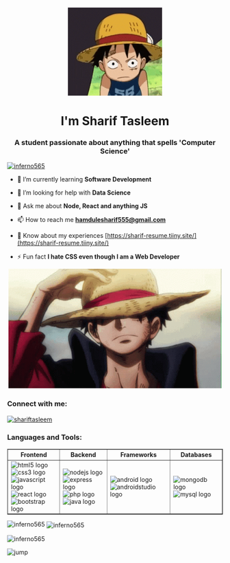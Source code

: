 <p align="center">
  <img src="luffy-yo.gif" alt="Yo"/>
</p>

<h1 align="center">I'm Sharif Tasleem</h1>
<h3 align="center">A student passionate about anything that spells 'Computer Science'</h3>

<p align="left"> <a href="https://github.com/ryo-ma/github-profile-trophy"><img src="https://github-profile-trophy.vercel.app/?username=inferno565" alt="inferno565" /></a> </p>

- 🌱 I’m currently learning **Software Development**

- 🤝 I’m looking for help with **Data Science**  

- 💬 Ask me about **Node, React and anything JS**

- 📫 How to reach me **hamdulesharif555@gmail.com**

- 📄 Know about my experiences [https://sharif-resume.tiiny.site/](https://sharif-resume.tiiny.site/)

- ⚡ Fun fact **I hate CSS even though I am a Web Developer**

<p align="center">
  <img src="luffy.gif" alt="Luffy"/>
</p>

<h3 align="left">Connect with me:</h3>
<p align="left">
<a href="https://linkedin.com/in/shariftasleem" target="blank"><img align="center" src="https://raw.githubusercontent.com/rahuldkjain/github-profile-readme-generator/master/src/images/icons/Social/linked-in-alt.svg" alt="shariftasleem" height="30" width="40" /></a>
</p>

<h3 align="left">Languages and Tools:</h3>
<table border="1">
        <thead>
            <tr>
                <th>Frontend</th>
                <th>Backend</th>
                <th>Frameworks</th>
                <th>Databases</th>
            </tr>
        </thead>
        <tbody>
            <tr>
                <td>
                    <img src="https://cdn.jsdelivr.net/gh/devicons/devicon/icons/html5/html5-original.svg" height="30" alt="html5 logo" /><br>
                    <img src="https://cdn.jsdelivr.net/gh/devicons/devicon/icons/css3/css3-original.svg" height="30" alt="css3 logo" /><br>
                    <img src="https://cdn.jsdelivr.net/gh/devicons/devicon/icons/javascript/javascript-original.svg" height="30" alt="javascript logo" /><br>
                    <img src="https://cdn.jsdelivr.net/gh/devicons/devicon/icons/react/react-original.svg" height="30" alt="react logo" /><br>
                    <img src="https://cdn.jsdelivr.net/gh/devicons/devicon/icons/bootstrap/bootstrap-original.svg" height="30" alt="bootstrap logo" />
                </td>
                <td>
                    <img src="https://cdn.jsdelivr.net/gh/devicons/devicon/icons/nodejs/nodejs-original.svg" height="30" alt="nodejs logo" /><br>
                    <img src="https://cdn.jsdelivr.net/gh/devicons/devicon/icons/express/express-original.svg" height="30" alt="express logo" /><br>
                    <img src="https://cdn.jsdelivr.net/gh/devicons/devicon/icons/php/php-original.svg" height="30" alt="php logo" /><br>
                    <img src="https://cdn.jsdelivr.net/gh/devicons/devicon/icons/java/java-original.svg" height="30" alt="java logo" />
                </td>
                <td>
                    <img src="https://cdn.jsdelivr.net/gh/devicons/devicon/icons/android/android-original.svg" height="30" alt="android logo" /><br>
                    <img src="https://cdn.jsdelivr.net/gh/devicons/devicon/icons/androidstudio/androidstudio-original.svg" height="30" alt="androidstudio logo" />
                </td>
                <td>
                    <img src="https://cdn.jsdelivr.net/gh/devicons/devicon/icons/mongodb/mongodb-original.svg" height="30" alt="mongodb logo" /><br>
                    <img src="https://cdn.jsdelivr.net/gh/devicons/devicon/icons/mysql/mysql-original.svg" height="30" alt="mysql logo" />
                </td>
            </tr>
        </tbody>
    </table>

<p><img align="left" src="https://github-readme-stats.vercel.app/api/top-langs?username=inferno565&show_icons=true&locale=en&layout=compact" alt="inferno565" /></p>

<p>&nbsp;<img align="center" src="https://github-readme-stats.vercel.app/api?username=inferno565&show_icons=true&locale=en" alt="inferno565" /></p>

<p><img align="center" src="https://github-readme-streak-stats.herokuapp.com/?user=inferno565&" alt="inferno565" /></p>

![jump](https://github.com/user-attachments/assets/bc54eae0-6e25-476e-ab93-10d5d18b3c8f)
